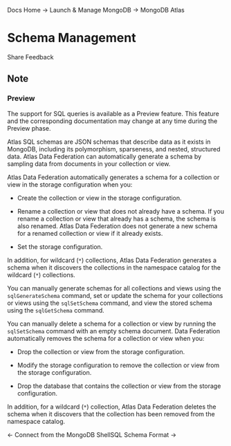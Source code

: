 Docs Home → Launch & Manage MongoDB → MongoDB Atlas

# Schema Management

Share Feedback

## Note

### Preview

The support for SQL queries is available as a Preview feature. This feature
and the corresponding documentation may change at any time during the Preview
phase.

Atlas SQL schemas are JSON schemas that describe data as it exists in MongoDB,
including its polymorphism, sparseness, and nested, structured data. Atlas
Data Federation can automatically generate a schema by sampling data from
documents in your collection or view.

Atlas Data Federation automatically generates a schema for a collection or
view in the storage configuration when you:

  * Create the collection or view in the storage configuration.

  * Rename a collection or view that does not already have a schema. If you rename a collection or view that already has a schema, the schema is also renamed. Atlas Data Federation does not generate a new schema for a renamed collection or view if it already exists.

  * Set the storage configuration.

In addition, for wildcard (`*`) collections, Atlas Data Federation generates a
schema when it discovers the collections in the namespace catalog for the
wildcard (`*`) collections.

You can manually generate schemas for all collections and views using the
`sqlGenerateSchema` command, set or update the schema for your collections or
views using the `sqlSetSchema` command, and view the stored schema using the
`sqlGetSchema` command.

You can manually delete a schema for a collection or view by running the
`sqlSetSchema` command with an empty schema document. Data Federation
automatically removes the schema for a collection or view when you:

  * Drop the collection or view from the storage configuration.

  * Modify the storage configuration to remove the collection or view from the storage configuration.

  * Drop the database that contains the collection or view from the storage configuration.

In addition, for a wildcard (`*`) collection, Atlas Data Federation deletes
the schema when it discovers that the collection has been removed from the
namespace catalog.

← Connect from the MongoDB ShellSQL Schema Format →


